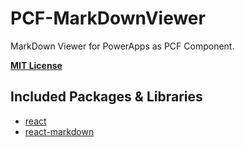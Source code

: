 # PCF-MarkDownViewer

MarkDown Viewer for PowerApps as PCF Component.

**[MIT License](LICENSE)**

## Included Packages & Libraries

* [react](https://www.npmjs.com/package/react)
* [react-markdown](https://www.npmjs.com/package/react-markdown)
